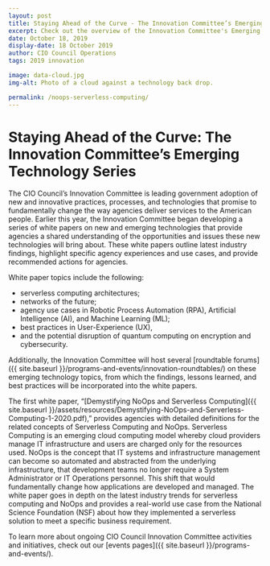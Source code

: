 ```yaml
---
layout: post
title: Staying Ahead of the Curve - The Innovation Committee’s Emerging Technology Series
excerpt: Check out the overview of the Innovation Committee's Emerging Technology Whitepaper on NoOps and serverless computing.
date: October 18, 2019
display-date: 18 October 2019
author: CIO Council Operations
tags: 2019 innovation

image: data-cloud.jpg   
img-alt: Photo of a cloud against a technology back drop.

permalink: /noops-serverless-computing/
---
```


# Staying Ahead of the Curve: The Innovation Committee’s Emerging Technology Series #

The CIO Council’s Innovation Committee is leading government adoption of new and innovative practices, processes, and technologies that promise to fundamentally change the way agencies deliver services to the American people. Earlier this year, the Innovation Committee began developing a series of white papers on new and emerging technologies that provide agencies a shared understanding of the opportunities and issues these new technologies will bring about. These white papers outline latest industry findings, highlight specific agency experiences and use cases, and provide recommended actions for agencies.

White paper topics include the following:
- serverless computing architectures;
- networks of the future;
- agency use cases in Robotic Process Automation (RPA), Artificial Intelligence (AI), and Machine Learning (ML);
- best practices in User-Experience (UX),
- and the potential disruption of quantum computing on encryption and cybersecurity.

Additionally, the Innovation Committee will host several [roundtable forums]({{ site.baseurl }}/programs-and-events/innovation-roundtables/) on these emerging technology topics, from which the findings, lessons learned, and best practices will be incorporated into the white papers.

The first white paper, “[Demystifying NoOps and Serverless Computing]({{ site.baseurl }}/assets/resources/Demystifying-NoOps-and-Serverless-Computing-1-2020.pdf),” provides agencies with detailed definitions for the related concepts of Serverless Computing and NoOps. Serverless Computing is an emerging cloud computing model whereby cloud providers manage IT infrastructure and users are charged only for the resources used. NoOps is the concept that IT systems and infrastructure management can become so automated and abstracted from the underlying infrastructure, that development teams no longer require a System Administrator or IT Operations personnel. This shift that would fundamentally change how applications are developed and managed. The white paper goes in depth on the latest industry trends for serverless computing and NoOps and provides a real-world use case from the National Science Foundation (NSF) about how they implemented a serverless solution to meet a specific business requirement.

To learn more about ongoing CIO Council Innovation Committee activities and initiatives, check out our [events pages]({{ site.baseurl }}/programs-and-events/).
